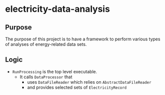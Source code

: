 # electricity-data-analysis

## Purpose
The purpose of this project is to have a framework to perform various types of analyses of energy-related data sets.

## Logic

- `RunProcessing` is the top level executable.
  - It calls `DataProcessor` that
    - uses `DataFileReader` which relies on `AbstractDataFileReader`
    - and provides selected sets of `ElectricityRecord`


